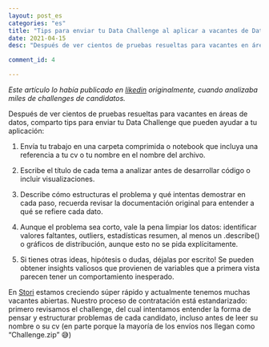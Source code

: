 ```yaml
---
layout: post_es
categories: "es"
title: "Tips para enviar tu Data Challenge al aplicar a vacantes de Data Scientist"
date: 2021-04-15
desc: "Después de ver cientos de pruebas resueltas para vacantes en áreas de datos, comparto tips para enviar tu Data Challenge que pueden ayudar a tu aplicación..."

comment_id: 4

---
```


_Este artículo lo había publicado en [likedin](https://www.linkedin.com/pulse/tips-para-enviar-tu-data-challenge-al-aplicar-vacantes-camila-burne/?trackingId=1j9b%2Bvl6QiOcM%2F4%2FDI5Zgw%3D%3D) originalmente, cuando analizaba miles de challenges de candidatos._

Después de ver cientos de pruebas resueltas para vacantes en áreas de datos, comparto tips para enviar tu Data Challenge que pueden ayudar a tu aplicación:

1. Envía tu trabajo en una carpeta comprimida o notebook que incluya una referencia a tu cv o tu nombre en el nombre del archivo.

2. Escribe el título de cada tema a analizar antes de desarrollar código o incluir visualizaciones.

3. Describe cómo estructuras el problema y qué intentas demostrar en cada paso, recuerda revisar la documentación original para entender a qué se refiere cada dato.

4. Aunque el problema sea corto, vale la pena limpiar los datos: identificar valores faltantes, outliers, estadísticas resumen, al menos un .describe() o gráficos de distribución, aunque esto no se pida explícitamente.

5. Si tienes otras ideas, hipótesis o dudas, déjalas por escrito! Se pueden obtener insights valiosos que provienen de variables que a primera vista parecen tener un comportamiento inesperado.

En [Stori](https://www.storicard.com/) estamos creciendo súper rápido y actualmente tenemos muchas vacantes abiertas. Nuestro proceso de contratación está estandarizado: primero revisamos el challenge, del cual intentamos entender la forma de pensar y estructurar problemas de cada candidato, incluso antes de leer su nombre o su cv (en parte porque la mayoría de los envíos nos llegan como “Challenge.zip” 😅)

